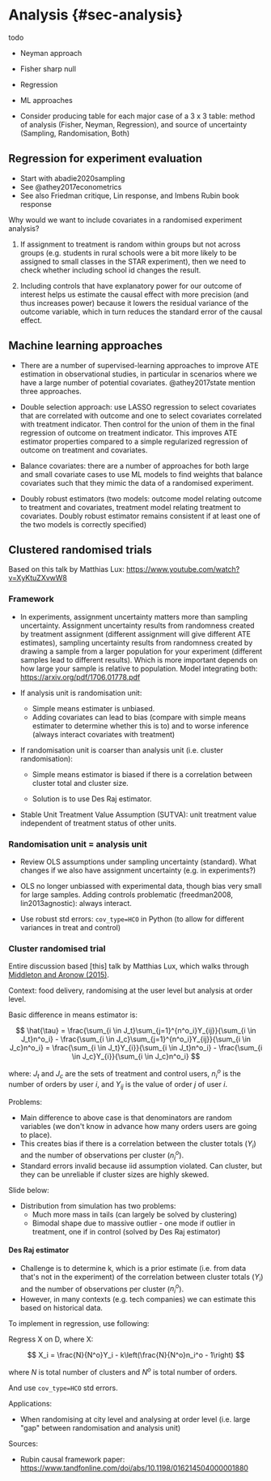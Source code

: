 # Analysis {#sec-analysis}

todo
- Neyman approach
- Fisher sharp null
- Regression
- ML approaches

- Consider producing table for each major case of a 3 x 3 table: method of analysis (Fisher, Neyman, Regression), and source of uncertainty (Sampling, Randomisation, Both)


## Regression for experiment evaluation
- Start with abadie2020sampling
- See @athey2017econometrics
- See also Friedman critique, Lin response, and Imbens Rubin book response

Why would we want to include covariates in a randomised experiment analysis?

1) If assignment to treatment is random within groups but not across groups (e.g. students in rural schools were a bit more likely to be assigned to small classes in the STAR experiment), then we need to check whether including school id changes the result.

2) Including controls that have explanatory power for our outcome of interest helps us estimate the causal effect with more precision (and thus increases power) because it lowers the residual variance of the outcome variable, which in turn reduces the standard error of the causal effect.


## Machine learning approaches

- There are a number of supervised-learning approaches to improve ATE estimation in observational studies, in particular in scenarios where we have a large number of potential covariates. @athey2017state mention three approaches.

- Double selection approach: use LASSO regression to select covariates that are correlated with outcome and one to select covariates correlated with treatment indicator. Then control for the union of them in the final regression of outcome on treatment indicator. This improves ATE estimator properties compared to a simple regularized regression of outcome on treatment and covariates.

- Balance covariates: there are a number of approaches for both large and small covariate cases to use ML models to find weights that balance covariates such that they mimic the data of a randomised experiment.

- Doubly robust estimators (two models: outcome model relating outcome to treatment and covariates, treatment model relating treatment to covariates. Doubly robust estimator remains consistent if at least one of the two models is correctly specified)



## Clustered randomised trials

Based on this talk by Matthias Lux: https://www.youtube.com/watch?v=XyKtuZXvwW8


### Framework

- In experiments, assignment uncertainty matters more than sampling uncertainty. Assignment uncertainty results from randomness created by treatment assignment (different assignment will give different ATE estimates), sampling uncertainty results from randomness created by drawing a sample from a larger population for your experiment (different samples lead to different results). Which is more important depends on how large your sample is relative to population. Model integrating both: https://arxiv.org/pdf/1706.01778.pdf

- If analysis unit is randomisation unit:

    - Simple means estimater is unbiased.
    - Adding covariates can lead to bias (compare with simple means estimater to determine whether this is to) and to worse inference (always interact covariates with treatment)
    
- If randomisation unit is coarser than analysis unit (i.e. cluster randomisation):

    - Simple means estimator is biased if there is a correlation between cluster total and cluster size.
    
    - Solution is to use Des Raj estimator.

- Stable Unit Treatment Value Assumption (SUTVA): unit treatment value independent of treatment status of other units.

### Randomisation unit = analysis unit

- Review OLS assumptions under sampling uncertainty (standard). What changes if we also have assignment uncertainty (e.g. in experiments?)

- OLS no longer unbiassed with experimental data, though bias very small for large samples. Adding controls problematic (freedman2008, lin2013agnostic): always interact.

- Use robust std errors: `cov_type=HCO` in Python (to allow for different variances in treat and control)

### Cluster randomised trial

Entire discussion based [this] talk by Matthias Lux, which walks through [Middleton and Aronow (2015)](https://joelmidd.github.io/papers/MiddletonAronow_Cluster%20Randomized.pdf).

Context: food delivery, randomising at the user level but analysis at order level.

Basic difference in means estimator is:

$$
\hat{\tau} = \frac{\sum_{i \in J_t}\sum_{j=1}^{n^o_i}Y_{ij}}{\sum_{i \in J_t}n^o_i}
           - \frac{\sum_{i \in J_c}\sum_{j=1}^{n^o_i}Y_{ij}}{\sum_{i \in J_c}n^o_i}
           = \frac{\sum_{i \in J_t}Y_{i}}{\sum_{i \in J_t}n^o_i}
           - \frac{\sum_{i \in J_c}Y_{i}}{\sum_{i \in J_c}n^o_i}
$$

where: $J_t$ and $J_c$ are the sets of treatment and control users, $n^o_i$ is the number of orders by user $i$, and $Y_{ij}$ is the value of order $j$ of user $i$.

Problems:
- Main difference to above case is that denominators are random variables (we don't know in advance how many orders users are going to place).
- This creates bias if there is a correlation between the cluster totals ($Y_i$) and the number of observations per cluster ($n^o_i$).
- Standard errors invalid because iid assumption violated. Can cluster, but they can be unreliable if cluster sizes are highly skewed.

Slide below:
- Distribution from simulation has two problems:
    - Much more mass in tails (can largely be solved by clustering)
    - Bimodal shape due to massive outlier - one mode if outlier in treatment, one if in control (solved by Des Raj estimator)

#### Des Raj estimator

- Challenge is to determine k, which is a prior estimate (i.e. from data that's not in the experiment) of the correlation between cluster totals ($Y_i$) and the number of observations per cluster ($n^o_i$).
- However, in many contexts (e.g. tech companies) we can estimate this based on historical data.

To implement in regression, use following:

Regress X on D, where X:

$$
X_i = \frac{N}{N^o}Y_i - k\left(\frac{N}{N^o}n_i^o - 1\right)
$$

where $N$ is total number of clusters and $N^o$ is total number of orders.

And use `cov_type=HCO` std errors.


Applications:
- When randomising at city level and analysing at order level (i.e. large "gap" between randomisation and analysis unit)

Sources:
    
- Rubin causal framework paper: https://www.tandfonline.com/doi/abs/10.1198/016214504000001880


